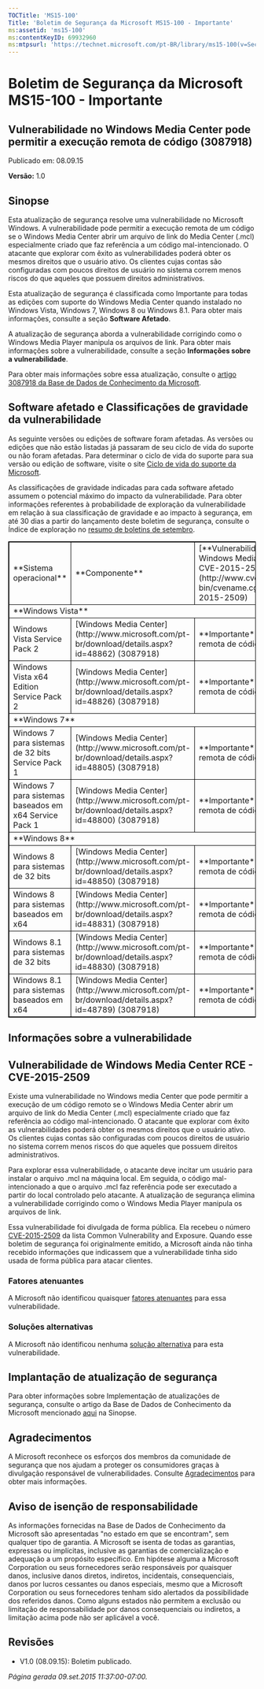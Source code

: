 ```yaml
---
TOCTitle: 'MS15-100'
Title: 'Boletim de Segurança da Microsoft MS15-100 - Importante'
ms:assetid: 'ms15-100'
ms:contentKeyID: 69932960
ms:mtpsurl: 'https://technet.microsoft.com/pt-BR/library/ms15-100(v=Security.10)'
---
```


Boletim de Segurança da Microsoft MS15-100 - Importante
=======================================================

Vulnerabilidade no Windows Media Center pode permitir a execução remota de código (3087918)
-------------------------------------------------------------------------------------------

Publicado em: 08.09.15

**Versão:** 1.0

Sinopse
-------

Esta atualização de segurança resolve uma vulnerabilidade no Microsoft Windows. A vulnerabilidade pode permitir a execução remota de um código se o Windows Media Center abrir um arquivo de link do Media Center (.mcl) especialmente criado que faz referência a um código mal-intencionado. O atacante que explorar com êxito as vulnerabilidades poderá obter os mesmos direitos que o usuário ativo. Os clientes cujas contas são configuradas com poucos direitos de usuário no sistema correm menos riscos do que aqueles que possuem direitos administrativos.

Esta atualização de segurança é classificada como Importante para todas as edições com suporte do Windows Media Center quando instalado no Windows Vista, Windows 7, Windows 8 ou Windows 8.1. Para obter mais informações, consulte a seção **Software Afetado**.

A atualização de segurança aborda a vulnerabilidade corrigindo como o Windows Media Player manipula os arquivos de link. Para obter mais informações sobre a vulnerabilidade, consulte a seção **Informações sobre a vulnerabilidade**.

Para obter mais informações sobre essa atualização, consulte o [artigo 3087918 da Base de Dados de Conhecimento da Microsoft](https://support.microsoft.com/pt-br/kb/3087918).

Software afetado e Classificações de gravidade da vulnerabilidade
-----------------------------------------------------------------

As seguinte versões ou edições de software foram afetadas. As versões ou edições que não estão listadas já passaram de seu ciclo de vida do suporte ou não foram afetadas. Para determinar o ciclo de vida do suporte para sua versão ou edição de software, visite o site [Ciclo de vida do suporte da Microsoft](http://support.microsoft.com/default.aspx?scid=fh;%5Bln%5D;lifecycle). 

As classificações de gravidade indicadas para cada software afetado assumem o potencial máximo do impacto da vulnerabilidade. Para obter informações referentes à probabilidade de exploração da vulnerabilidade em relação à sua classificação de gravidade e ao impacto à segurança, em até 30 dias a partir do lançamento deste boletim de segurança, consulte o Índice de exploração no [resumo de boletins de setembro](https://technet.microsoft.com/pt-br/library/security/ms15-sep).

 
<p> </p>
<table style="border:1px solid black;">
<tr>
<td style="border:1px solid black;">
**Sistema operacional**

</td>
<td style="border:1px solid black;">
**Componente**

</td>
<td style="border:1px solid black;">
[**Vulnerabilidade de Windows Media Center RCE - CVE-2015-2509**](http://www.cve.mitre.org/cgi-bin/cvename.cgi?name=cve-2015-2509)

</td>
<td style="border:1px solid black;">
**Atualizações substituídas**

</td>
</tr>
<tr>
<td style="border:1px solid black;" colspan="4">
**Windows Vista**

</td>
</tr>
<tr>
<td style="border:1px solid black;">
Windows Vista Service Pack 2

</td>
<td style="border:1px solid black;">
[Windows Media Center](http://www.microsoft.com/pt-br/download/details.aspx?id=48862)  
(3087918)

</td>
<td style="border:1px solid black;">
**Importante**  
Execução remota de código

</td>
<td style="border:1px solid black;">
Nenhuma

</td>
</tr>
<tr>
<td style="border:1px solid black;">
Windows Vista x64 Edition Service Pack 2

</td>
<td style="border:1px solid black;">
[Windows Media Center](http://www.microsoft.com/pt-br/download/details.aspx?id=48826)  
(3087918)

</td>
<td style="border:1px solid black;">
**Importante**  
Execução remota de código

</td>
<td style="border:1px solid black;">
Nenhuma

</td>
</tr>
<tr>
<td style="border:1px solid black;" colspan="4">
**Windows 7**

</td>
</tr>
<tr>
<td style="border:1px solid black;">
Windows 7 para sistemas de 32 bits Service Pack 1

</td>
<td style="border:1px solid black;">
[Windows Media Center](http://www.microsoft.com/pt-br/download/details.aspx?id=48805)  
(3087918)

</td>
<td style="border:1px solid black;">
**Importante**  
Execução remota de código

</td>
<td style="border:1px solid black;">
Nenhuma

</td>
</tr>
<tr>
<td style="border:1px solid black;">
Windows 7 para sistemas baseados em x64 Service Pack 1

</td>
<td style="border:1px solid black;">
[Windows Media Center](http://www.microsoft.com/pt-br/download/details.aspx?id=48800)  
(3087918)

</td>
<td style="border:1px solid black;">
**Importante**  
Execução remota de código

</td>
<td style="border:1px solid black;">
Nenhuma

</td>
</tr>
<tr>
<td style="border:1px solid black;" colspan="4">
**Windows 8**

</td>
</tr>
<tr>
<td style="border:1px solid black;">
Windows 8 para sistemas de 32 bits

</td>
<td style="border:1px solid black;">
[Windows Media Center](http://www.microsoft.com/pt-br/download/details.aspx?id=48850)  
(3087918)

</td>
<td style="border:1px solid black;">
**Importante**  
Execução remota de código

</td>
<td style="border:1px solid black;">
Nenhuma

</td>
</tr>
<tr>
<td style="border:1px solid black;">
Windows 8 para sistemas baseados em x64

</td>
<td style="border:1px solid black;">
[Windows Media Center](http://www.microsoft.com/pt-br/download/details.aspx?id=48831)  
(3087918)

</td>
<td style="border:1px solid black;">
**Importante**  
Execução remota de código

</td>
<td style="border:1px solid black;">
Nenhuma

</td>
</tr>
<tr>
<td style="border:1px solid black;">
Windows 8.1 para sistemas de 32 bits

</td>
<td style="border:1px solid black;">
[Windows Media Center](http://www.microsoft.com/pt-br/download/details.aspx?id=48830)  
(3087918)

</td>
<td style="border:1px solid black;">
**Importante**  
Execução remota de código

</td>
<td style="border:1px solid black;">
Nenhuma

</td>
</tr>
<tr>
<td style="border:1px solid black;">
Windows 8.1 para sistemas baseados em x64

</td>
<td style="border:1px solid black;">
[Windows Media Center](http://www.microsoft.com/pt-br/download/details.aspx?id=48789)  
(3087918)

</td>
<td style="border:1px solid black;">
**Importante**  
Execução remota de código

</td>
<td style="border:1px solid black;">
Nenhuma

</td>
</tr>
</table>
 

Informações sobre a vulnerabilidade
-----------------------------------

Vulnerabilidade de Windows Media Center RCE - CVE-2015-2509
-----------------------------------------------------------

Existe uma vulnerabilidade no Windows media Center que pode permitir a execução de um código remoto se o Windows Media Center abrir um arquivo de link do Media Center (.mcl) especialmente criado que faz referência ao código mal-intencionado. O atacante que explorar com êxito as vulnerabilidades poderá obter os mesmos direitos que o usuário ativo. Os clientes cujas contas são configuradas com poucos direitos de usuário no sistema correm menos riscos do que aqueles que possuem direitos administrativos.

Para explorar essa vulnerabilidade, o atacante deve incitar um usuário para instalar o arquivo .mcl na máquina local. Em seguida, o código mal-intencionado a que o arquivo .mcl faz referência pode ser executado a partir do local controlado pelo atacante. A atualização de segurança elimina a vulnerabilidade corrigindo como o Windows Media Player manipula os arquivos de link.

Essa vulnerabilidade foi divulgada de forma pública. Ela recebeu o número [CVE-2015-2509](http://www.cve.mitre.org/cgi-bin/cvename.cgi?name=cve-2015-2509) da lista Common Vulnerability and Exposure. Quando esse boletim de segurança foi originalmente emitido, a Microsoft ainda não tinha recebido informações que indicassem que a vulnerabilidade tinha sido usada de forma pública para atacar clientes.

### Fatores atenuantes

A Microsoft não identificou quaisquer [fatores atenuantes](https://technet.microsoft.com/pt-br/library/security/dn848375.aspx) para essa vulnerabilidade.

### Soluções alternativas

A Microsoft não identificou nenhuma [solução alternativa](https://technet.microsoft.com/pt-br/library/security/dn848375.aspx) para esta vulnerabilidade. 

Implantação de atualização de segurança
---------------------------------------

Para obter informações sobre Implementação de atualizações de segurança, consulte o artigo da Base de Dados de Conhecimento da Microsoft mencionado [aqui](#kbarticle) na Sinopse.

Agradecimentos
--------------

A Microsoft reconhece os esforços dos membros da comunidade de segurança que nos ajudam a proteger os consumidores graças à divulgação responsável de vulnerabilidades. Consulte [Agradecimentos](https://technet.microsoft.com/pt-br/library/security/dn903755.aspx) para obter mais informações.

Aviso de isenção de responsabilidade
------------------------------------

As informações fornecidas na Base de Dados de Conhecimento da Microsoft são apresentadas "no estado em que se encontram", sem qualquer tipo de garantia. A Microsoft se isenta de todas as garantias, expressas ou implícitas, inclusive as garantias de comercialização e adequação a um propósito específico. Em hipótese alguma a Microsoft Corporation ou seus fornecedores serão responsáveis por quaisquer danos, inclusive danos diretos, indiretos, incidentais, consequenciais, danos por lucros cessantes ou danos especiais, mesmo que a Microsoft Corporation ou seus fornecedores tenham sido alertados da possibilidade dos referidos danos. Como alguns estados não permitem a exclusão ou limitação de responsabilidade por danos consequenciais ou indiretos, a limitação acima pode não ser aplicável a você.

Revisões
--------

-   V1.0 (08.09.15): Boletim publicado.

*Página gerada 09.set.2015 11:37:00-07:00.*
